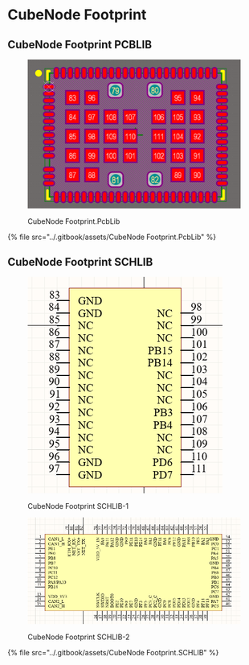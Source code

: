 # CubeNode Footprint

## CubeNode Footprint PCBLIB

<figure><img src="../.gitbook/assets/CubeNode Footprint PCBLIB.png" alt=""><figcaption><p>CubeNode Footprint.PcbLib</p></figcaption></figure>

{% file src="../.gitbook/assets/CubeNode Footprint.PcbLib" %}

## CubeNode Footprint SCHLIB

<figure><img src="../.gitbook/assets/CubeNode Footprint SCHLIB-2.png" alt=""><figcaption><p>CubeNode Footprint SCHLIB-1</p></figcaption></figure>



<figure><img src="../.gitbook/assets/CubeNode Footprint SCHLIB-1.png" alt=""><figcaption><p>CubeNode Footprint SCHLIB-2</p></figcaption></figure>

{% file src="../.gitbook/assets/CubeNode Footprint.SCHLIB" %}
